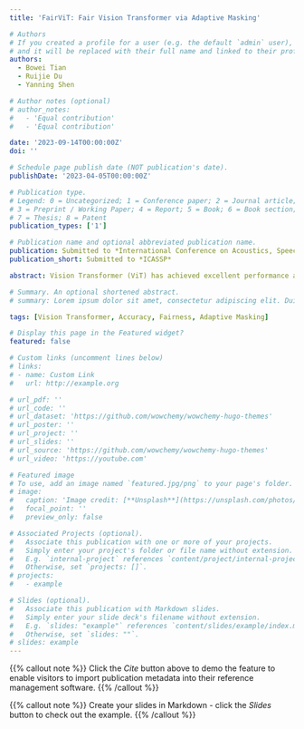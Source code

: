 ```yaml
---
title: 'FairViT: Fair Vision Transformer via Adaptive Masking'

# Authors
# If you created a profile for a user (e.g. the default `admin` user), write the username (folder name) here
# and it will be replaced with their full name and linked to their profile.
authors:
  - Bowei Tian
  - Ruijie Du
  - Yanning Shen

# Author notes (optional)
# author_notes:
#   - 'Equal contribution'
#   - 'Equal contribution'

date: '2023-09-14T00:00:00Z'
doi: ''

# Schedule page publish date (NOT publication's date).
publishDate: '2023-04-05T00:00:00Z'

# Publication type.
# Legend: 0 = Uncategorized; 1 = Conference paper; 2 = Journal article;
# 3 = Preprint / Working Paper; 4 = Report; 5 = Book; 6 = Book section;
# 7 = Thesis; 8 = Patent
publication_types: ['1']

# Publication name and optional abbreviated publication name.
publication: Submitted to *International Conference on Acoustics, Speech and Signal Processing*
publication_short: Submitted to *ICASSP*

abstract: Vision Transformer (ViT) has achieved excellent performance and demonstrated its promising potential on various computer vision tasks. The wide deployment of ViT in real-world tasks requires a thorough understanding of the societal impact of the model. However, most ViTs do not take fairness into account and existing fairness-aware algorithms designed for CNNs do not perform well on ViT. It is necessary to develop a new fair ViT framework. Moreover, previous works typically sacrifice accuracy for fairness. Therefore, we aim to develop an algorithm that improves fairness without sacrificing accuracy too much. To this end, we introduce a novel distance loss, and deploy adaptive fairness-aware masks on attention layers to improve fairness, which are updated with model parameters. Experimental results show the proposed methods achieve higher accuracy than alternatives, 6.72% higher than the best alternative while reaching a similar fairness result.

# Summary. An optional shortened abstract.
# summary: Lorem ipsum dolor sit amet, consectetur adipiscing elit. Duis posuere tellus ac convallis placerat. Proin tincidunt magna sed ex sollicitudin condimentum.

tags: [Vision Transformer, Accuracy, Fairness, Adaptive Masking]

# Display this page in the Featured widget?
featured: false

# Custom links (uncomment lines below)
# links:
# - name: Custom Link
#   url: http://example.org

# url_pdf: ''
# url_code: ''
# url_dataset: 'https://github.com/wowchemy/wowchemy-hugo-themes'
# url_poster: ''
# url_project: ''
# url_slides: ''
# url_source: 'https://github.com/wowchemy/wowchemy-hugo-themes'
# url_video: 'https://youtube.com'

# Featured image
# To use, add an image named `featured.jpg/png` to your page's folder.
# image:
#   caption: 'Image credit: [**Unsplash**](https://unsplash.com/photos/pLCdAaMFLTE)'
#   focal_point: ''
#   preview_only: false

# Associated Projects (optional).
#   Associate this publication with one or more of your projects.
#   Simply enter your project's folder or file name without extension.
#   E.g. `internal-project` references `content/project/internal-project/index.md`.
#   Otherwise, set `projects: []`.
# projects:
#   - example

# Slides (optional).
#   Associate this publication with Markdown slides.
#   Simply enter your slide deck's filename without extension.
#   E.g. `slides: "example"` references `content/slides/example/index.md`.
#   Otherwise, set `slides: ""`.
# slides: example
---
```


{{% callout note %}}
Click the _Cite_ button above to demo the feature to enable visitors to import publication metadata into their reference management software.
{{% /callout %}}

{{% callout note %}}
Create your slides in Markdown - click the _Slides_ button to check out the example.
{{% /callout %}}

<!-- Supplementary notes can be added here, including [code, math, and images](https://wowchemy.com/docs/writing-markdown-latex/). -->
